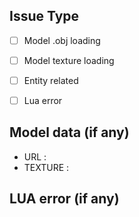 ## Issue Type
<!--- Mark the one related to the issue you are having -->
- [ ] Model .obj loading
- [ ] Model texture loading

- [ ] Entity related
- [ ] Lua error

## Model data (if any)
<!--- Model / Texture to reproduce -->
- URL :
- TEXTURE :

## LUA error (if any)
<!--- Remove if there is no lua error -->
